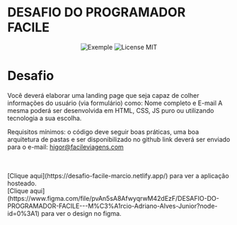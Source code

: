 # DESAFIO DO PROGRAMADOR FACILE

<p align="center">
  <img alt="Exemple" src="https://github.com/MarcioAlvior/desafio_facile/blob/master/print.PNG" />
  <img alt="License MIT" src="https://img.shields.io/badge/license-MIT-blue">
</p>

# Desafio

Você deverá elaborar uma landing page que seja capaz
de colher informações do usuário (via formulário) como:
Nome completo e E-mail
A mesma poderá ser desenvolvida em HTML, CSS, JS puro
ou utilizando tecnologia a sua escolha.

Requisitos mínimos: o código deve seguir boas práticas,
uma boa arquitetura de pastas e ser disponibilizado no github
link deverá ser enviado para o e-mail: higor@facileviagens.com

<br>
<br>
[Clique aqui](https://desafio-facile-marcio.netlify.app/) para ver a aplicação hosteado.
<br>
[Clique aqui](https://www.figma.com/file/pvAn5sA8AfwyqrwM42dEzF/DESAFIO-DO-PROGRAMADOR-FACILE---M%C3%A1rcio-Adriano-Alves-Junior?node-id=0%3A1) para ver o design no figma.
<br>
